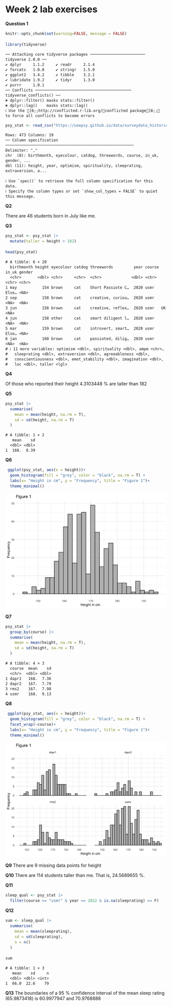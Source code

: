 Week 2 lab exercises
================

**Question 1**

``` r
knitr::opts_chunk$set(warning=FALSE, message = FALSE)

library(tidyverse)
```

    ── Attaching core tidyverse packages ──────────────────────── tidyverse 2.0.0 ──
    ✔ dplyr     1.1.2     ✔ readr     2.1.4
    ✔ forcats   1.0.0     ✔ stringr   1.5.0
    ✔ ggplot2   3.4.2     ✔ tibble    3.2.1
    ✔ lubridate 1.9.2     ✔ tidyr     1.3.0
    ✔ purrr     1.0.1     
    ── Conflicts ────────────────────────────────────────── tidyverse_conflicts() ──
    ✖ dplyr::filter() masks stats::filter()
    ✖ dplyr::lag()    masks stats::lag()
    ℹ Use the ]8;;http://conflicted.r-lib.org/conflicted package]8;; to force all conflicts to become errors

``` r
psy_stat <- read_csv("https://uoepsy.github.io/data/surveydata_historical.csv")
```

    Rows: 473 Columns: 19
    ── Column specification ────────────────────────────────────────────────────────
    Delimiter: ","
    chr  (8): birthmonth, eyecolour, catdog, threewords, course, in_uk, gender, ...
    dbl (11): height, year, optimism, spirituality, sleeprating, extraversion, a...

    ℹ Use `spec()` to retrieve the full column specification for this data.
    ℹ Specify the column types or set `show_col_types = FALSE` to quiet this message.

**Q2**

There are 46 students born in July like me.

**Q3**

``` r
psy_stat <- psy_stat |>
  mutate(taller = height > 182)

head(psy_stat)
```

    # A tibble: 6 × 20
      birthmonth height eyecolour catdog threewords         year course in_uk gender
      <chr>       <dbl> <chr>     <chr>  <chr>             <dbl> <chr>  <chr> <chr> 
    1 may           154 brown     cat    Short Passiote C…  2020 usmr   Else… <NA>  
    2 sep           158 brown     cat    creative, curiou…  2020 usmr   <NA>  <NA>  
    3 jun           158 brown     cat    creative, reflex…  2020 usmr   UK    <NA>  
    4 jun           158 other     cat    smart diligent l…  2020 usmr   <NA>  <NA>  
    5 mar           159 brown     cat    introvert, smart…  2020 usmr   Else… <NA>  
    6 jan           160 brown     cat    passioted, dilig…  2020 usmr   <NA>  <NA>  
    # ℹ 11 more variables: optimism <dbl>, spirituality <dbl>, ampm <chr>,
    #   sleeprating <dbl>, extraversion <dbl>, agreeableness <dbl>,
    #   conscientiousness <dbl>, emot_stability <dbl>, imagination <dbl>,
    #   loc <dbl>, taller <lgl>

**Q4**

Of those who reported their height 4.3103448 % are taller than 182

**Q5**

``` r
psy_stat |>
  summarise(
    mean = mean(height, na.rm = T),
    sd = sd(height, na.rm = T)
  )
```

    # A tibble: 1 × 2
       mean    sd
      <dbl> <dbl>
    1  168.  8.39

**Q6**

``` r
 ggplot(psy_stat, aes(x = height))+
  geom_histogram(fill = "grey", color = "black", na.rm = T) +
  labs(x= "Height in cm", y = "Frequency", title = "Figure 1")+
  theme_minimal()
```

![](Week-2-lab-exercises_files/figure-commonmark/unnamed-chunk-4-1.png)

**Q7**

``` r
psy_stat |>
  group_by(course) |>
  summarise(
    mean = mean(height, na.rm = T),
    sd = sd(height, na.rm = T)
  )
```

    # A tibble: 4 × 3
      course  mean    sd
      <chr>  <dbl> <dbl>
    1 dapr1   168.  7.36
    2 dapr2   167.  7.79
    3 rms2    167.  7.98
    4 usmr    168.  9.13

**Q8**

``` r
 ggplot(psy_stat, aes(x = height))+
  geom_histogram(fill = "grey", color = "black", na.rm = T) +
  facet_wrap(~course)+
  labs(x= "Height in cm", y = "Frequency", title = "Figure 1")+
  theme_minimal()
```

![](Week-2-lab-exercises_files/figure-commonmark/unnamed-chunk-6-1.png)

**Q9** There are 9 missing data points for height

**Q10** There are 114 students taller than me. That is, 24.5689655 %.

**Q11**

``` r
sleep_qual <- psy_stat |>
  filter(course == "usmr" & year == 2022 & is.na(sleeprating) == F)
```

**Q12**

``` r
sum <- sleep_qual |>
  summarise(
    mean = mean(sleeprating),
    sd = sd(sleeprating),
    n = n()
  )

sum
```

    # A tibble: 1 × 3
       mean    sd     n
      <dbl> <dbl> <int>
    1  66.0  22.6    79

**Q13** The boundaries of a 95 % confidence interval of the mean sleep
rating (65.9873418) is 60.9977947 and 70.9768888
